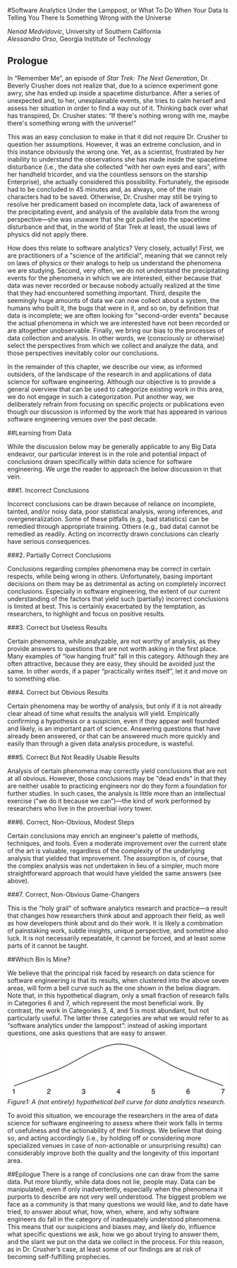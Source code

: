 #Software Analytics Under the Lamppost, or What To Do When Your Data Is Telling You There Is Something Wrong with the Universe

_Nenad Medvidovic_, University of Southern California
<br>
_Alessandro Orso_, Georgia Institute of Technology

## Prologue

In “Remember Me”, an episode of _Star Trek: The Next Generation_, Dr. Beverly Crusher does not realize that, due to a science experiment gone awry, she has ended up inside a spacetime disturbance.  After a series of unexpected and, to her, unexplainable events, she tries to calm herself and assess her situation in order to find a way out of it.  Thinking back over what has transpired, Dr. Crusher states: “If there's nothing wrong with me, maybe there's something wrong with the universe!”

This was an easy conclusion to make in that it did not require Dr. Crusher to question her assumptions.  However, it was an extreme conclusion, and in this instance obviously the wrong one.  Yet, as a scientist, frustrated by her inability to understand the observations she has made inside the spacetime disturbance (i.e., the data she collected “with her own eyes and ears”, with her handheld tricorder, and via the countless sensors on the starship Enterprise), she actually considered this possibility.  Fortunately, the episode had to be concluded in 45 minutes and, as always, one of the main characters had to be saved.  Otherwise, Dr. Crusher may still be trying to resolve her predicament based on incomplete data, lack of awareness of the precipitating event, and analysis of the available data from the wrong perspective—she was unaware that she got pulled into the spacetime disturbance and that, in the world of Star Trek at least, the usual laws of physics did not apply there.

How does this relate to software analytics? Very closely, actually!  First, we are practitioners of a "science of the artificial", meaning that we cannot rely on laws of physics or their analogs to help us understand the phenomena we are studying. Second, very often, we do not understand the precipitating events for the phenomena in which we are interested, either because that data was never recorded or because nobody actually realized at the time that they had encountered something important.  Third, despite the seemingly huge amounts of data we can now collect about a system, the humans who built it, the bugs that were in it, and so on, by definition that data is incomplete; we are often looking for "second-order events" because the actual phenomena in which we are interested have not been recorded or are altogether unobservable.  Finally, we bring our bias to the processes of data collection and analysis.  In other words, we (consciously or otherwise) select the perspectives from which we collect and analyze the data, and those perspectives inevitably color our conclusions.

In the remainder of this chapter, we describe our view, as informed outsiders, of the landscape of the research in and applications of data science for software engineering.  Although our objective is to provide a general overview that can be used to categorize existing work in this area, we do not engage in such a categorization.  Put another way, we deliberately refrain from focusing on specific projects or publications even though our discussion is informed by the work that has appeared in various software engineering venues over the past decade.

##Learning from Data 

While the discussion below may be generally applicable to any Big Data endeavor, our particular interest is in the role and potential impact of conclusions drawn specifically within data science for software engineering.  We urge the reader to approach the below discussion in that vein. 

###1. Incorrect Conclusions

Incorrect conclusions can be drawn because of reliance on incomplete, tainted, and/or noisy data, poor statistical analysis, wrong inferences, and overgeneralization.  Some of these pitfalls (e.g., bad statistics) can be remedied through appropriate training.  Others (e.g., bad data) cannot be remedied as readily.  Acting on incorrectly drawn conclusions can clearly have serious consequences.

###2. Partially Correct Conclusions

Conclusions regarding complex phenomena may be correct in certain respects, while being wrong in others. Unfortunately, basing important decisions on them may be as detrimental as acting on completely incorrect conclusions.  Especially in software engineering, the extent of our current understanding of the factors that yield such (partially) incorrect conclusions is limited at best.  This is certainly exacerbated by the temptation, as researchers, to highlight and focus on positive results.

###3. Correct but Useless Results

Certain phenomena, while analyzable, are not worthy of analysis, as they provide answers to questions that are not worth asking in the first place.  Many examples of “low hanging fruit” fall in this category.  Although they are often attractive, because they are easy, they should be avoided just the same.  In other words, if a paper “practically writes itself”, let it and move on to something else.

###4. Correct but Obvious Results

Certain phenomena may be worthy of analysis, but only if it is not already clear ahead of time what results the analysis will yield.  Empirically confirming a hypothesis or a suspicion, even if they appear well founded and likely, is an important part of science.  Answering questions that have already been answered, or that can be answered much more quickly and easily than through a given data analysis procedure, is wasteful. 

###5. Correct But Not Readily Usable Results

Analysis of certain phenomena may correctly yield conclusions that are not at all obvious.  However, those conclusions may be "dead ends" in that they are neither usable to practicing engineers nor do they form a foundation for further studies.  In such cases, the analysis is little more than an intellectual exercise ("we do it because we can”)—the kind of work performed by researchers who live in the proverbial ivory tower.

###6. Correct, Non-Obvious, Modest Steps

Certain conclusions may enrich an engineer's palette of methods, techniques, and tools.  Even a moderate improvement over the current state of the art is valuable, regardless of the complexity of the underlying analysis that yielded that improvement.  The assumption is, of course, that the complex analysis was not undertaken in lieu of a simpler, much more straightforward approach that would have yielded the same answers (see above).

###7. Correct, Non-Obvious Game-Changers

This is the "holy grail" of software analytics research and practice—a result that changes how researchers think about and approach their field, as well as how developers think about and do their work.  It is likely a combination of painstaking work, subtle insights, unique perspective, and sometime also luck.  It is not necessarily repeatable,  it cannot be forced, and at least some parts of it cannot be taught. 

##Which Bin Is Mine?

We believe that the principal risk faced by research on data science for software engineering is that its results, when clustered into the above seven areas, will form a bell curve such as the one shown in the below diagram.  Note that, in this hypothetical diagram, only a small fraction of research falls in Categories 6 and 7, which represent the most beneficial work.  By contrast, the work in Categories 3, 4, and 5 is most abundant, but not particularly useful. The latter three categories are what we would refer to as “software analytics under the lamppost”: instead of asking important questions, one asks questions that are easy to answer.

![](BellCurve.jpg)<br>
_Figure1: A (not entirely) hypothetical bell curve for data analytics research._

To avoid this situation, we encourage the researchers in the area of data science for software engineering to assess where their work falls in terms of usefulness and the actionability of their findings. We believe that doing so, and acting accordingly (i.e., by holding off or considering more specialized venues in case of non-actionable or unsurprising results) can considerably improve both the quality and the longevity of this important area.

##Epilogue
There is a range of conclusions one can draw from the same data.  Put more bluntly, while data does not lie, people may.  Data can be manipulated, even if only inadvertently, especially when the phenomena it purports to describe are not very well understood.  The biggest problem we face as a community is that many questions we would like, and to date have tried, to answer about what, how, when, where, and why software engineers do fall in the category of inadequately understood phenomena.  This means that our suspicions and biases may, and likely do, influence what specific questions we ask, how we go about trying to answer them, and the slant we put on the data we collect in the process.  For this reason, as in Dr. Crusher’s case, at least some of our findings are at risk of becoming self-fulfilling prophecies.   